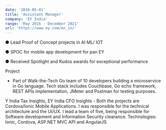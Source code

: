 ```yaml
---
date: '2016-05-01'
title: 'Assistant Manager'
company: 'EY India'
range: 'May 2016 - December 2021'
url: 'https://www.ey.com/en_in/'
---
```



● Lead Proof of Concept projects in AI ML/ IOT

● SPOC for mobile app development for pan EY

● Received Spotlight and Kudos awards for exceptional performance


Project

- Part of Walk-the-Tech Go team of 10 developers building a microservice in Go language. Tech stack includes Couchbase, Go echo framework, REST APIs implementation, JMeter and Postman for testing purposes.


Y India Tax Insights, EY India CFO Insights - Both the projects are
Cordova/Ionic Mobile Applications.
I was responsible for the technical architecture and the UI/UX. I lead a
team of five, being responsible for Software development and
Information Security clearance.
Technologies: Ionic, Cordova, ASP.NET MVC API and AngularJS